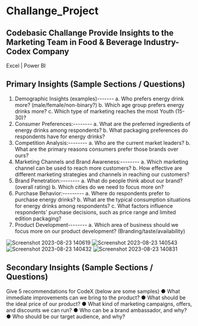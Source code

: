# Challange_Project
Codebasic Challange 
Provide Insights to the Marketing Team in Food &amp; Beverage Industry-Codex Company
----------------------------------------
Excel | Power BI

Primary Insights (Sample Sections / Questions)
-----------------
1. Demographic Insights (examples)-------
a. Who prefers energy drink more? (male/female/non-binary?)
b. Which age group prefers energy drinks more?
c. Which type of marketing reaches the most Youth (15-30)?
2. Consumer Preferences:--------
a. What are the preferred ingredients of energy drinks among respondents?
b. What packaging preferences do respondents have for energy drinks?
3. Competition Analysis:--------
a. Who are the current market leaders?
b. What are the primary reasons consumers prefer those brands over ours?
4. Marketing Channels and Brand Awareness:--------
a. Which marketing channel can be used to reach more customers?
b. How effective are different marketing strategies and channels in reaching our
customers?
5. Brand Penetration:--------
a. What do people think about our brand? (overall rating)
b. Which cities do we need to focus more on?
6. Purchase Behavior:---------
a. Where do respondents prefer to purchase energy drinks?
b. What are the typical consumption situations for energy drinks among
respondents?
c. What factors influence respondents' purchase decisions, such as price range and
limited edition packaging?
7. Product Development--------
a. Which area of business should we focus more on our product development?
(Branding/taste/availability)

![Screenshot 2023-08-23 140619](https://github.com/gitap023/Challange_Project/assets/129049035/41afae44-2fca-4fb3-b05b-bbdd06639c7a)
![Screenshot 2023-08-23 140543](https://github.com/gitap023/Challange_Project/assets/129049035/ab5d3142-829e-457c-9758-85a404cdf4f1)
![Screenshot 2023-08-23 140432](https://github.com/gitap023/Challange_Project/assets/129049035/65124751-91f9-4f72-831b-17540e044556)
![Screenshot 2023-08-23 140831](https://github.com/gitap023/Challange_Project/assets/129049035/0f57fdd5-a40c-46b9-8961-c5ac55a69989)

Secondary Insights (Sample Sections / Questions)
--------------------------
Give 5 recommendations for CodeX (below are some samples)
● What immediate improvements can we bring to the product?
● What should be the ideal price of our product?
● What kind of marketing campaigns, offers, and discounts we can run?
● Who can be a brand ambassador, and why?
● Who should be our target audience, and why?


